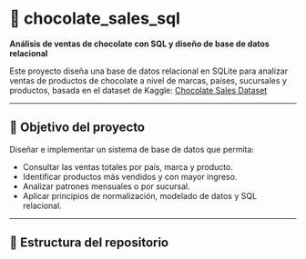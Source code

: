 # 🍫 chocolate_sales_sql

**Análisis de ventas de chocolate con SQL y diseño de base de datos relacional**

Este proyecto diseña una base de datos relacional en SQLite para analizar ventas de productos de chocolate a nivel de marcas, países, sucursales y productos, basada en el dataset de Kaggle: [Chocolate Sales Dataset](https://www.kaggle.com/datasets/atharvasoundankar/chocolate-sales)

---

## 🎯 Objetivo del proyecto

Diseñar e implementar un sistema de base de datos que permita:

- Consultar las ventas totales por país, marca y producto.
- Identificar productos más vendidos y con mayor ingreso.
- Analizar patrones mensuales o por sucursal.
- Aplicar principios de normalización, modelado de datos y SQL relacional.

---

## 📁 Estructura del repositorio

